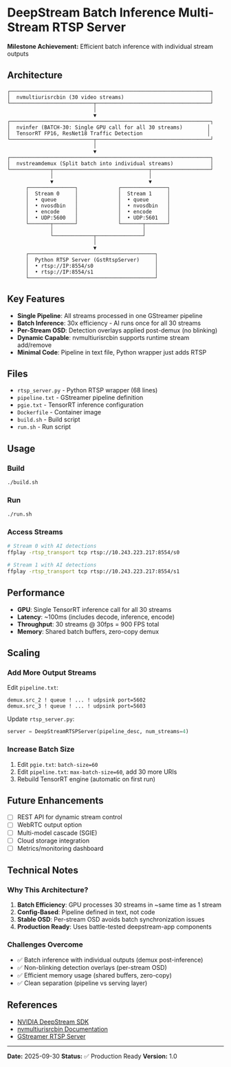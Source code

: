 # DeepStream Batch Inference Multi-Stream RTSP Server

**Milestone Achievement:** Efficient batch inference with individual stream outputs

## Architecture

```
┌─────────────────────────────────────────────────────────────────┐
│  nvmultiurisrcbin (30 video streams)                            │
└───────────────────────────┬─────────────────────────────────────┘
                            │
                            ▼
┌─────────────────────────────────────────────────────────────────┐
│  nvinfer (BATCH-30: Single GPU call for all 30 streams)        │
│  TensorRT FP16, ResNet18 Traffic Detection                     │
└───────────────────────────┬─────────────────────────────────────┘
                            │
                            ▼
┌─────────────────────────────────────────────────────────────────┐
│  nvstreamdemux (Split batch into individual streams)            │
└─────────────┬───────────────────────────────┬───────────────────┘
              │                               │
              ▼                               ▼
      ┌───────────────┐             ┌───────────────┐
      │  Stream 0     │             │  Stream 1     │
      │  • queue      │             │  • queue      │
      │  • nvosdbin   │             │  • nvosdbin   │
      │  • encode     │             │  • encode     │
      │  • UDP:5600   │             │  • UDP:5601   │
      └───────┬───────┘             └───────┬───────┘
              │                             │
              └─────────────┬───────────────┘
                            │
                            ▼
      ┌─────────────────────────────────────────┐
      │  Python RTSP Server (GstRtspServer)     │
      │  • rtsp://IP:8554/s0                    │
      │  • rtsp://IP:8554/s1                    │
      └─────────────────────────────────────────┘
```

## Key Features

- **Single Pipeline**: All streams processed in one GStreamer pipeline
- **Batch Inference**: 30x efficiency - AI runs once for all 30 streams
- **Per-Stream OSD**: Detection overlays applied post-demux (no blinking)
- **Dynamic Capable**: nvmultiurisrcbin supports runtime stream add/remove
- **Minimal Code**: Pipeline in text file, Python wrapper just adds RTSP

## Files

- `rtsp_server.py` - Python RTSP wrapper (68 lines)
- `pipeline.txt` - GStreamer pipeline definition
- `pgie.txt` - TensorRT inference configuration
- `Dockerfile` - Container image
- `build.sh` - Build script
- `run.sh` - Run script

## Usage

### Build
```bash
./build.sh
```

### Run
```bash
./run.sh
```

### Access Streams
```bash
# Stream 0 with AI detections
ffplay -rtsp_transport tcp rtsp://10.243.223.217:8554/s0

# Stream 1 with AI detections
ffplay -rtsp_transport tcp rtsp://10.243.223.217:8554/s1
```

## Performance

- **GPU**: Single TensorRT inference call for all 30 streams
- **Latency**: ~100ms (includes decode, inference, encode)
- **Throughput**: 30 streams @ 30fps = 900 FPS total
- **Memory**: Shared batch buffers, zero-copy demux

## Scaling

### Add More Output Streams
Edit `pipeline.txt`:
```gstreamer
demux.src_2 ! queue ! ... ! udpsink port=5602
demux.src_3 ! queue ! ... ! udpsink port=5603
```

Update `rtsp_server.py`:
```python
server = DeepStreamRTSPServer(pipeline_desc, num_streams=4)
```

### Increase Batch Size
1. Edit `pgie.txt`: `batch-size=60`
2. Edit `pipeline.txt`: `max-batch-size=60`, add 30 more URIs
3. Rebuild TensorRT engine (automatic on first run)

## Future Enhancements

- [ ] REST API for dynamic stream control
- [ ] WebRTC output option
- [ ] Multi-model cascade (SGIE)
- [ ] Cloud storage integration
- [ ] Metrics/monitoring dashboard

## Technical Notes

### Why This Architecture?

1. **Batch Efficiency**: GPU processes 30 streams in ~same time as 1 stream
2. **Config-Based**: Pipeline defined in text, not code
3. **Stable OSD**: Per-stream OSD avoids batch synchronization issues
4. **Production Ready**: Uses battle-tested deepstream-app components

### Challenges Overcome

- ✅ Batch inference with individual outputs (demux post-inference)
- ✅ Non-blinking detection overlays (per-stream OSD)
- ✅ Efficient memory usage (shared buffers, zero-copy)
- ✅ Clean separation (pipeline vs serving layer)

## References

- [NVIDIA DeepStream SDK](https://developer.nvidia.com/deepstream-sdk)
- [nvmultiurisrcbin Documentation](https://docs.nvidia.com/metropolis/deepstream/dev-guide/text/DS_plugin_gst-nvmultiurisrcbin.html)
- [GStreamer RTSP Server](https://gstreamer.freedesktop.org/documentation/gst-rtsp-server/)

---

**Date:** 2025-09-30
**Status:** ✅ Production Ready
**Version:** 1.0